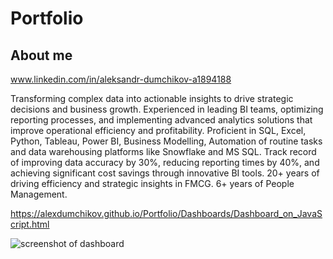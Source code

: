 # Portfolio

## About me 
www.linkedin.com/in/aleksandr-dumchikov-a1894188

Transforming complex data into actionable insights to drive strategic decisions and business growth. Experienced in leading BI teams, optimizing reporting processes, and implementing advanced analytics solutions that improve operational efficiency and profitability.
Proficient in SQL, Excel, Python, Tableau, Power BI, Business Modelling, Automation of routine tasks and data warehousing platforms like Snowflake and MS SQL. Track record of improving data accuracy by 30%, reducing reporting times by 40%, and achieving significant cost savings through innovative BI tools.
20+ years of driving efficiency and strategic insights in FMCG.
6+ years of People Management.


https://alexdumchikov.github.io/Portfolio/Dashboards/Dashboard_on_JavaScript.html

![screenshot of dashboard](https://github.com/user-attachments/assets/c65bd4e8-05f3-432d-9aaf-a4344e762588)
